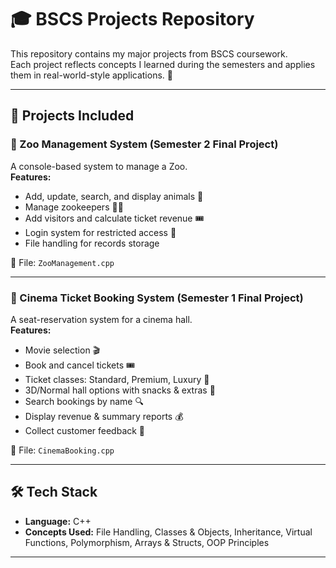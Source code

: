 # 🎓 BSCS Projects Repository

This repository contains my major projects from BSCS coursework.  
Each project reflects concepts I learned during the semesters and applies them in real-world-style applications. 🚀

---

## 📌 Projects Included

### 🦁 Zoo Management System (Semester 2 Final Project)
A console-based system to manage a Zoo.  
**Features:**
- Add, update, search, and display animals 🐅
- Manage zookeepers 👨‍🌾
- Add visitors and calculate ticket revenue 🎟️
- Login system for restricted access 🔑
- File handling for records storage

📂 File: `ZooManagement.cpp`

---

### 🎥 Cinema Ticket Booking System (Semester 1 Final Project)
A seat-reservation system for a cinema hall.  
**Features:**
- Movie selection 🎬
- Book and cancel tickets 🎟️
- Ticket classes: Standard, Premium, Luxury 💺
- 3D/Normal hall options with snacks & extras 🍿
- Search bookings by name 🔍
- Display revenue & summary reports 💰
- Collect customer feedback 📝

📂 File: `CinemaBooking.cpp`

---

## 🛠️ Tech Stack
- **Language:** C++  
- **Concepts Used:** File Handling, Classes & Objects, Inheritance, Virtual Functions, Polymorphism, Arrays & Structs, OOP Principles  

---
